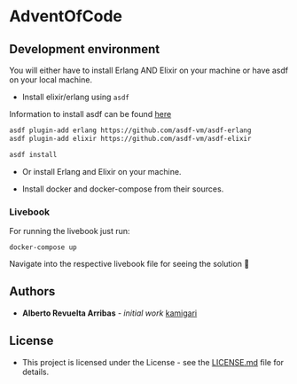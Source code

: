 # AdventOfCode

## Development environment

You will either have to install Erlang AND Elixir on your machine or have asdf on your local machine.

- Install elixir/erlang using `asdf`

Information to install asdf can be found [here](https://github.com/asdf-vm/asdf)

```bash
asdf plugin-add erlang https://github.com/asdf-vm/asdf-erlang
asdf plugin-add elixir https://github.com/asdf-vm/asdf-elixir
```

```bash
asdf install
```

- Or install Erlang and Elixir on your machine.

- Install docker and docker-compose from their sources.

### Livebook

For running the livebook just run:

```
docker-compose up
```

Navigate into the respective livebook file for seeing the solution 🚀
## Authors

* **Alberto Revuelta Arribas** - *initial work* [kamigari](https://github.com/kamigari)

## License

* This project is licensed under the License - see the [LICENSE.md](LICENSE.md) file for details.
